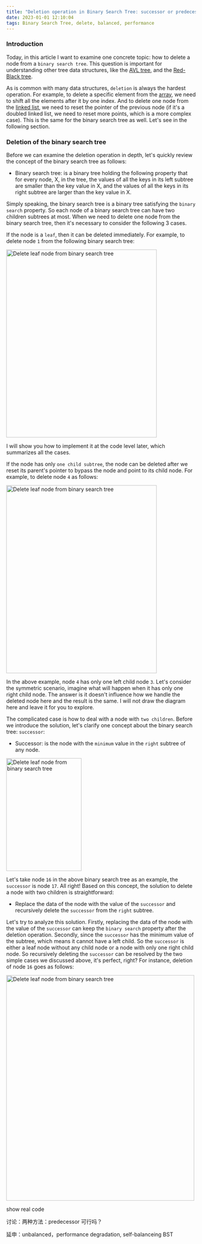 ```yaml
---
title: "Deletion operation in Binary Search Tree: successor or predecessor"
date: 2023-01-01 12:10:04
tags: Binary Search Tree, delete, balanced, performance
---
```


### Introduction

Today, in this article I want to examine one concrete topic: how to delete a node from a `binary search tree`. This question is important for understanding other tree data structures, like the [AVL tree](https://en.wikipedia.org/wiki/AVL_tree), and the [Red-Black tree](https://en.wikipedia.org/wiki/Red%E2%80%93black_tree). 

As is common with many data structures, `deletion` is always the hardest operation. For example, to delete a specific element from the [array](https://en.wikipedia.org/wiki/Array), we need to shift all the elements after it by one index. And to delete one node from the [linked list](https://en.wikipedia.org/wiki/Linked_list), we need to reset the pointer of the previous node (if it's a doubled linked list, we need to reset more points, which is a more complex case). This is the same for the binary search tree as well. Let's see in the following section. 

### Deletion of the binary search tree

Before we can examine the deletion operation in depth, let's quickly review the concept of the binary search tree as follows:

- Binary search tree: is a binary tree holding the following property that for every node, X, in the tree, the values of all the keys in its left subtree are smaller than the key value in X, and the values of all the keys in its right subtree are larger than the key value in X. 

Simply speaking, the binary search tree is a binary tree satisfying the `binary search` property. So each node of a binary search tree can have two children subtrees at most. When we need to delete one node from the binary search tree, then it's necessary to consider the following 3 cases. 

If the node is a `leaf`, then it can be deleted immediately. For example, to delete node `1` from the following binary search tree: 

<img src="/images/left-node-deletion.png" title="Delete leaf node from binary search tree" width="400px" height="500px">

I will show you how to implement it at the code level later, which summarizes all the cases. 

If the node has only `one child subtree`, the node can be deleted after we reset its parent's pointer to bypass the node and point to its child node. For example, to delete node `4` as follows: 

<img src="/images/onechild-node-deletion.png" title="Delete leaf node from binary search tree" width="400px" height="500px">

In the above example, node `4` has only one left child node `3`. Let's consider the symmetric scenario, imagine what will happen when it has only one right child node. The answer is it doesn't influence how we handle the deleted node here and the result is the same. I will not draw the diagram here and leave it for you to explore. 

The complicated case is how to deal with a node with `two children`. Before we introduce the solution, let's clarify one concept about the binary search tree: `successor`: 

- Successor: is the node with the `minimum` value in the `right` subtree of any node.


<img src="/images/twochildren-delete-origin.png" title="Delete leaf node from binary search tree" width="200px" height="300px">

Let's take node `16` in the above binary search tree as an example, the `successor` is node `17`. All right! Based on this concept, the solution to delete a node with two children is straightforward:

- Replace the data of the node with the value of the `successor` and recursively delete the `successor` from the `right` subtree. 

Let's try to analyze this solution. Firstly, replacing the data of the node with the value of the `successor` can keep the `binary search` property after the deletion operation. Secondly, since the `successor` has the minimum value of the subtree, which means it cannot have a left child. So the `successor` is either a leaf node without any child node or a node with only one right child node. So recursively deleting the `successor` can be resolved by the two simple cases we discussed above, it's perfect, right?  For instance, deletion of node `16` goes as follows: 

<img src="/images/twochildren-delete-after.png" title="Delete leaf node from binary search tree" width="500px" height="600px">




show real code

讨论：两种方法：predecessor 可行吗？

延申：unbalanced，performance degradation, self-balanceing BST
